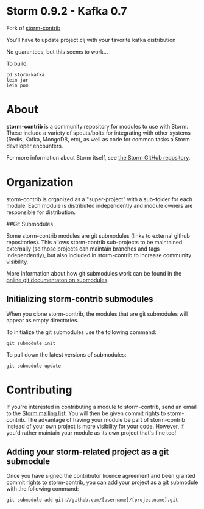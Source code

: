Storm 0.9.2 - Kafka 0.7
=======================
Fork of [storm-contrib](http://github.com/nathanmarz/storm-contrib)

You'll have to update project.clj with your favorite kafka distribution

No guarantees, but this seems to work...

To build:

    cd storm-kafka
    lein jar
    lein pom



About
=====

**storm-contrib** is a community repository for modules to use with Storm. These include a variety of spouts/bolts for integrating with other systems (Redis, Kafka, MongoDB, etc), as well as code for common tasks a Storm developer encounters.

For more information about Storm itself, see [the Storm GitHub repository](http://github.com/nathanmarz/storm).

Organization
============

storm-contrib is organized as a "super-project" with a sub-folder for each module. Each module is distributed independently and module owners are responsible for distribution.

##Git Submodules

Some storm-contrib modules are git submodules (links to external github repositories). This allows storm-contrib sub-projects to be maintained externally (so those projects can maintain branches and tags independently), but also included in storm-contrib to increase community visibility.

More information about how git submodules work can be found in the [online git documentaton on submodules](http://git-scm.com/book/en/Git-Tools-Submodules).

## Initializing storm-contrib submodules

When you clone storm-contrib, the modules that are git submodules will appear as empty directories.

To initialize the git submodules use the following command:

	git submodule init

To pull down the latest versions of submodules:

	git submodule update



Contributing
============

If you're interested in contributing a module to storm-contrib, send an email to the [Storm mailing list](http://groups.google.com/group/storm-user). You will then be given commit rights to storm-contrib. The advantage of having your module be part of storm-contrib instead of your own project is more visibility for your code. However, if you'd rather maintain your module as its own project that's fine too!

## Adding your storm-related project as a git submodule

Once you have signed the contributor licence agreement and been granted commit rights to storm-contrib, you can add your project as a git submodule with the following command:

	git submodule add git://github.com/[username]/[projectname].git
